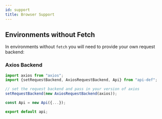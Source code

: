 ```yaml
---
id: support
title: Browser Support
---
```


## Environments without Fetch

In environments without `fetch` you will need to provide your own request backend:

### Axios Backend

```typescript {4,5} title="/api.ts"
import axios from "axios";
import {setRequestBackend, AxiosRequestBackend, Api} from "api-def";

// set the request backend and pass in your version of axios
setRequestBackend(new AxiosRequestBackend(axios));

const Api = new Api({...});

export default api;
```
